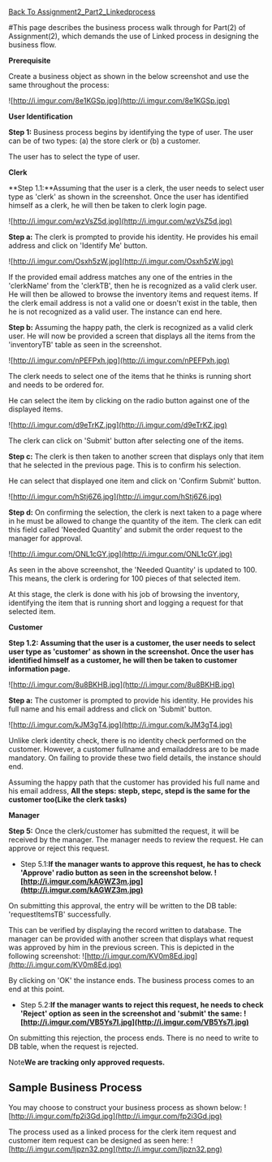 [Back To Assignment2\_Part2\_Linkedprocess](Assignment2_LinkedProcess.md)

#This page describes the business process walk through for Part(2) of Assignment(2), which demands the use of Linked process in designing the business flow.

**Prerequisite**

Create a business object as shown in the below screenshot and use the same throughout the process:

![http://i.imgur.com/8e1KGSp.jpg](http://i.imgur.com/8e1KGSp.jpg)


**User Identification**

**Step 1:** Business process begins by identifying the type of user. The user can be of two types: (a) the store clerk  or  (b) a customer.

The user has to select the type of user.


**Clerk**

**Step 1.1:**Assuming that the user is a clerk, the user needs to select user type as 'clerk' as shown in the screenshot.
Once the user has identified himself as a clerk, he will then be taken to clerk login page.

![http://i.imgur.com/wzVsZ5d.jpg](http://i.imgur.com/wzVsZ5d.jpg)

**Step a:** The clerk is prompted to provide his identity. He provides his email address and click on 'Identify Me' button.

![http://i.imgur.com/Osxh5zW.jpg](http://i.imgur.com/Osxh5zW.jpg)

If the provided email address matches any one of the entries in the 'clerkName' from the 'clerkTB', then he is recognized as a valid clerk user. He will then be allowed to browse the inventory items and request items. If the clerk email address is not a valid one or doesn't exist in the table, then he is not recognized as a valid user. The instance can end here.

**Step b:** Assuming the happy path, the clerk is recognized as a valid clerk user. He will now be provided a screen that displays all the items from the 'inventoryTB' table as seen in the screenshot.

![http://i.imgur.com/nPEFPxh.jpg](http://i.imgur.com/nPEFPxh.jpg)

The clerk needs to select one of the items that he thinks is running short and needs to be ordered for.

He can select the item by clicking on the radio button against one of the displayed items.

![http://i.imgur.com/d9eTrKZ.jpg](http://i.imgur.com/d9eTrKZ.jpg)

The clerk can click on 'Submit' button after selecting one of the items.

**Step c:** The clerk is then taken to another screen that displays only that item that he selected in the previous page. This is to confirm his selection.

He can select that displayed one item and click on 'Confirm Submit' button.

![http://i.imgur.com/hStj6Z6.jpg](http://i.imgur.com/hStj6Z6.jpg)

**Step d:** On confirming the selection, the clerk is next taken to a page where in he must be allowed to change the quantity of the item. The clerk can edit this field called 'Needed Quantity' and submit the order request to the manager for approval.

![http://i.imgur.com/ONL1cGY.jpg](http://i.imgur.com/ONL1cGY.jpg)

As seen in the above screenshot, the 'Needed Quantity' is updated to 100. This means, the clerk is ordering for 100 pieces of that selected item.

At this stage, the clerk is done with his job of browsing the inventory, identifying the item that is running short and logging a request for that selected item.


**Customer**

**Step 1.2:** **Assuming that the user is a customer, the user needs to select user type as 'customer' as shown in the screenshot.
Once the user has identified himself as a customer, he will then be taken to customer information page.**

![http://i.imgur.com/8u8BKHB.jpg](http://i.imgur.com/8u8BKHB.jpg)

**Step a:** The customer is prompted to provide his identity. He provides his full name and his email address and click on 'Submit' button.

![http://i.imgur.com/kJM3gT4.jpg](http://i.imgur.com/kJM3gT4.jpg)

Unlike clerk identity check, there is no identity check performed on the customer.
However, a customer fullname and emailaddress are to be made mandatory. On failing to provide these two field details, the instance should end.

Assuming the happy path that the customer has provided his full name and his email address,
**All the steps: stepb, stepc, stepd is the same for the customer too(Like the clerk tasks)**


**Manager**

**Step 5:** Once the clerk/customer has submitted the request, it will be received by the manager. The manager needs to review the request. He can approve or reject this request.

  * Step 5.1:**If the manager wants to approve this request, he has to check 'Approve' radio button as seen in the screenshot below.
![http://i.imgur.com/kAGWZ3m.jpg](http://i.imgur.com/kAGWZ3m.jpg)**

On submitting this approval, the entry will be written to the DB table: 'requestItemsTB' successfully.

This can be verified by displaying the record written to database. The manager can be provided with another screen that displays what request was approved by him in the previous screen. This is depicted in the following screenshot:
![http://i.imgur.com/KV0m8Ed.jpg](http://i.imgur.com/KV0m8Ed.jpg)

By clicking on 'OK' the instance ends. The business process comes to an end at this point.

  * Step 5.2:**If the manager wants to reject this request, he needs to check 'Reject' option as seen in the screenshot and 'submit' the same:
![http://i.imgur.com/VB5Ys7I.jpg](http://i.imgur.com/VB5Ys7I.jpg)**

On submitting this rejection, the process ends. There is no need to write to DB table, when the request is rejected.


Note**We are tracking only approved requests.**

## Sample Business Process ##
You may choose to construct your business process as shown below:
![http://i.imgur.com/fp2i3Gd.jpg](http://i.imgur.com/fp2i3Gd.jpg)

The process used as a linked process for the clerk item request and customer item request can be designed as seen here:
![http://i.imgur.com/Ijpzn32.png](http://i.imgur.com/Ijpzn32.png)